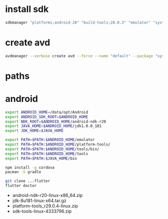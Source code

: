 # install sdk
```sh
sdkmanager "platforms;android-28" "build-tools;28.0.3" "emulator" "system-images;android-28;google_apis;x86_64"
```

# create avd
```sh
avdmanager --verbose create avd --force --name "default" --package "system-images;android-25;google_apis;x86_64" --device "5.4in FWVGA"
```

# paths


# android
```sh
export ANDROID_HOME=/data/opt/Android
export ANDROID_SDK_ROOT=$ANDROID_HOME
export NDK_ROOT=$ANDROID_HOME/android-ndk-r20
export JAVA_HOME=$ANDROID_HOME/jdk1.8.0_181
export JDK_HOME=$JAVA_HOME

export PATH=$PATH:$ANDROID_HOME/emulator
export PATH=$PATH:$ANDROID_HOME/platform-tools/
export PATH=$PATH:$ANDROID_HOME/tools/bin/
export PATH=$PATH:$ANDROID_HOME/tools
export PATH=$PATH:$JAVA_HOME/bin
```

```sh
npm install -g cordova
pacman -S gradle
```

```sh
git clone ...flutter
flutter doctor
```


* android-ndk-r20-linux-x86_64.zip
* jdk-8u181-linux-x64.tar.gz
* platform-tools_r29.0.4-linux.zip
* sdk-tools-linux-4333796.zip
